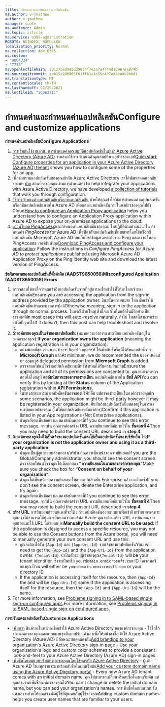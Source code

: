 ```yaml
---
title: กําหนดค่าและกําหนดค่าแอปพลิเคชัน
ms.author: v-jmathew
author: v-jmathew
manager: scotv
ms.audience: Admin
ms.topic: article
ms.service: o365-administration
ROBOTS: NOINDEX, NOFOLLOW
localization_priority: Normal
ms.collection: Adm_O365
ms.custom:
- "9004334"
- "7733"
ms.openlocfilehash: 30127beda85dd9824f7e3a7a4744d109e7ea874b
ms.sourcegitcommit: aeb15e206865f61ff61a1e55c407e34eaa89b6d1
ms.translationtype: MT
ms.contentlocale: th-TH
ms.lasthandoff: 01/29/2021
ms.locfileid: "50063711"
---
```

# <a name="configure-and-customize-applications"></a><span data-ttu-id="4d9da-102">กําหนดค่าและกําหนดค่าแอปพลิเคชัน</span><span class="sxs-lookup"><span data-stu-id="4d9da-102">Configure and customize applications</span></span>

<span data-ttu-id="4d9da-103">**กําหนดค่าแอปพลิเคชัน**</span><span class="sxs-lookup"><span data-stu-id="4d9da-103">**Configure Applications**</span></span>

1. <span data-ttu-id="4d9da-104">[การเริ่มต้นใช้งานด่วน: การกําหนดค่าคุณสมบัติแอปพลิเคชันในผู้เช่า Azure Active Directory (Azure AD)](https://docs.microsoft.com/azure/active-directory/manage-apps/add-application-portal-configure) จะแสดงวิธีการกําหนดค่าคุณสมบัติบางอย่างของแอป</span><span class="sxs-lookup"><span data-stu-id="4d9da-104">[Quickstart: Configure properties for an application in your Azure Active Directory (Azure AD) tenant](https://docs.microsoft.com/azure/active-directory/manage-apps/add-application-portal-configure) shows you how to configure some of the properties for an app.</span></span>
2. <span data-ttu-id="4d9da-105">เพื่อช่วยรวมแอปพลิเคชันของคุณเข้ากับ Azure Active Directory เราได้พัฒนาคอลเลกชันของบท [ช่วย](https://docs.microsoft.com/azure/active-directory/saas-apps/tutorial-list) สอนที่จะช่วยคุณผ่านการกําหนดค่า</span><span class="sxs-lookup"><span data-stu-id="4d9da-105">To help integrate your applications with Azure Active Directory, we have developed [a collection of tutorials](https://docs.microsoft.com/azure/active-directory/saas-apps/tutorial-list) that walk you through configuration.</span></span>
3. <span data-ttu-id="4d9da-106">[วิธีการกําหนดค่าแอปพลิเคชันพร็อกซีแอปพลิเคชัน](https://docs.microsoft.com/azure/active-directory/manage-apps/application-proxy-config-how-to) ช่วยให้คุณเข้าใจวิธีการกําหนดค่าแอปพลิเคชันพร็อกซีแอปพลิเคชันภายใน Azure AD เพื่อแสดงแอปพลิเคชันภายในองค์กรของคุณไปยัง Cloud</span><span class="sxs-lookup"><span data-stu-id="4d9da-106">[How to configure an Application Proxy application](https://docs.microsoft.com/azure/active-directory/manage-apps/application-proxy-config-how-to) helps you understand how to configure an Application Proxy application within Azure AD to expose your on-premises applications to the cloud.</span></span>
4. <span data-ttu-id="4d9da-107">[ดาวน์โหลด PingAccess](https://docs.microsoft.com/azure/active-directory/manage-apps/application-proxy-ping-access-publishing-guide#download-pingaccess-and-configure-your-application)และกําหนดค่าแอปพลิเคชันของคุณ: ให้ปฏิบัติตามคําแนะนําใน กําหนดค่า *PingAccess* for Azure AD เพื่อป้องกันแอปพลิเคชันที่เผยแพร่โดยใช้พร็อกซีแอปพลิเคชัน Microsoft Azure AD บนเว็บไซต์ข้อมูลเฉพาะตัวของ Ping และดาวน์โหลด PingAccess เวอร์ชันล่าสุด</span><span class="sxs-lookup"><span data-stu-id="4d9da-107">[Download PingAccess and configure your application](https://docs.microsoft.com/azure/active-directory/manage-apps/application-proxy-ping-access-publishing-guide#download-pingaccess-and-configure-your-application): Follow the instructions in *Configure PingAccess for Azure AD to protect applications* published using Microsoft Azure AD Application Proxy on the Ping Identity web site and download the latest version of PingAccess.</span></span>

<span data-ttu-id="4d9da-108">**ข้อผิดพลาดของแอปพลิเคชันที่ตั้งค่าผิด (AADSTS650056)**</span><span class="sxs-lookup"><span data-stu-id="4d9da-108">**Misconfigured Application (AADSTS650056) Errors**</span></span>

1. <span data-ttu-id="4d9da-109">ตรวจสอบให้แน่ใจว่าคุณเข้าถึงแอปพลิเคชันจากที่อยู่การลงชื่อเข้าใช้ที่ให้มาโดยเจ้าของแอปพลิเคชัน</span><span class="sxs-lookup"><span data-stu-id="4d9da-109">Ensure you are accessing the application from the sign-in address provided by the application owner.</span></span> <span data-ttu-id="4d9da-110">มิฉะนั้นความหมาย ให้ลงชื่อเข้าใช้แอปพลิเคชันผ่านกระบวนการปกติ</span><span class="sxs-lookup"><span data-stu-id="4d9da-110">Otherwise meaning, sign in to the application through its normal process.</span></span> <span data-ttu-id="4d9da-111">ในกรณีส่วนใหญ่ สิ่งนี้จะแก้ไขโดยอัตโนมัติอย่างเป็นธรรมชาติ</span><span class="sxs-lookup"><span data-stu-id="4d9da-111">In most cases this will auto-resolve naturally.</span></span> <span data-ttu-id="4d9da-112">ถ้าไม่ โพสต์นี้สามารถช่วยแก้ไขปัญหาได้</span><span class="sxs-lookup"><span data-stu-id="4d9da-112">If it doesn’t, then this post can help troubleshoot and resolve it.</span></span>
2. <span data-ttu-id="4d9da-113">**ถ้าองค์กรของคุณเป็นเจ้าของแอปพลิเคชัน** (หมายความว่าการลงทะเบียนแอปพลิเคชันอยู่ในองค์กรของคุณ):</span><span class="sxs-lookup"><span data-stu-id="4d9da-113">**If your organization owns the application** (meaning the application registration is in your organization):</span></span>
    - <span data-ttu-id="4d9da-114">อย่างน้อยที่สุด เราแนะน `User.Read` า `openid` ให้เพิ่มสิทธิ์หรือที่ได้รับมอบสิทธิ์จาก **Microsoft Graph** แล้ว</span><span class="sxs-lookup"><span data-stu-id="4d9da-114">At minimum, we do recommended the `User.Read` or `openid` delegated permission from **Microsoft Graph** is added.</span></span>
    - <span data-ttu-id="4d9da-115">ตรวจสอบให้แน่ใจว่าแอปพลิเคชันและสิทธิ์ทั้งหมดได้รับความยินยอม</span><span class="sxs-lookup"><span data-stu-id="4d9da-115">Ensure the application and all of its permissions are consented to.</span></span> <span data-ttu-id="4d9da-116">คุณสามารถตรวจสอบได้โดยดูที่ **คอลัมน์สถานะของการลงทะเบียน** แอปพลิเคชันภายใน **สิทธิ์ API**</span><span class="sxs-lookup"><span data-stu-id="4d9da-116">You can verify this by looking at the **Status** column of the Application registration within **API Permissions**.</span></span>
    - <span data-ttu-id="4d9da-117">ในบางสถานการณ์ แอปพลิเคชันอาจของบริษัทอื่น แต่อาจลงทะเบียนในองค์กรของคุณ</span><span class="sxs-lookup"><span data-stu-id="4d9da-117">In some scenarios, the application might be third-party however it may be registered in your organization.</span></span> <span data-ttu-id="4d9da-118">ยืนยันถ้าแอปพลิเคชันนี้แสดงอยู่ในการลงทะเบียนแอปของคุณ (ไม่ใช่แอปพลิเคชันระดับองค์กร)</span><span class="sxs-lookup"><span data-stu-id="4d9da-118">Confirm if this application is listed in your App registrations (Not Enterprise applications).</span></span>
    - <span data-ttu-id="4d9da-119">ถ้าคุณยังคงเห็นข้อความแสดงข้อผิดพลาดนี้</span><span class="sxs-lookup"><span data-stu-id="4d9da-119">If you continue to see this error message.</span></span> <span data-ttu-id="4d9da-120">จากนั้น คุณอาจต้องสร้าง URL ความยินยอมที่อธิบายไว้ใน **ขั้นตอนที่ 4**</span><span class="sxs-lookup"><span data-stu-id="4d9da-120">Then you may need to build the consent URL described in **step 4**.</span></span>
3. <span data-ttu-id="4d9da-121">**ถ้าองค์กรของคุณไม่ได้เป็นเจ้าของแอปพลิเคชันและใช้เป็นแอปพลิเคชันของบริษัทอื่น** ให้:</span><span class="sxs-lookup"><span data-stu-id="4d9da-121">**If your organization is not the application owner and using it as a third-party application**:</span></span>
    - <span data-ttu-id="4d9da-122">ถ้าคุณเป็นผู้ดูแลระบบส่วนกลาง/บริษัท คุณควรเห็นหน้าจอความยินยอม</span><span class="sxs-lookup"><span data-stu-id="4d9da-122">If you are the Global/Company administrator, you should see the consent screen.</span></span> <span data-ttu-id="4d9da-123">ตรวจสอบให้แน่ใจว่าคุณได้เลือกกล่อง **"ความยินยอมในนามขององค์กรของคุณ"**</span><span class="sxs-lookup"><span data-stu-id="4d9da-123">Make sure you check the box for **“Consent on behalf of your organization“**.</span></span>
    - <span data-ttu-id="4d9da-124">ถ้าคุณไม่เห็นหน้าจอความยินยอม ให้ลบแอปพลิเคชัน Enterprise แล้วลองอีกครั้ง</span><span class="sxs-lookup"><span data-stu-id="4d9da-124">If you don’t see the consent screen, delete the Enterprise application, and try again.</span></span>
    - <span data-ttu-id="4d9da-125">ถ้าคุณยังคงเห็นข้อความแสดงข้อผิดพลาดนี้</span><span class="sxs-lookup"><span data-stu-id="4d9da-125">If you continue to see this error message.</span></span> <span data-ttu-id="4d9da-126">จากนั้น คุณอาจต้องสร้าง URL ความยินยอมที่อธิบายไว้ใน **ขั้นตอนที่ 4**</span><span class="sxs-lookup"><span data-stu-id="4d9da-126">Then you may need to build the consent URL described in **step 4**.</span></span>
4. <span data-ttu-id="4d9da-127">**สร้าง URL** การยินยอมด้วยตนเองที่จะใช้ : ถ้าแอปพลิเคชันออกแบบมาเพื่อเข้าถึงทรัพยากรเฉพาะ คุณอาจไม่สามารถใช้ปุ่มการยินยอมจากพอร์ทัล Azure คุณจะต้องสร้าง URL การยินยอมของคุณเองและใช้ URL นี้ด้วยตนเอง</span><span class="sxs-lookup"><span data-stu-id="4d9da-127">**Manually build the consent URL to be used**: If the application is designed to access a specific resource, you may not be able to use the Consent buttons from the Azure portal, you will need to manually generate your own consent URL and use this.</span></span>
    - <span data-ttu-id="4d9da-128">คุณจะต้องได้รับ `{App-Id}` และ `{App-Uri-Id}` จากเจ้าของแอปพลิเคชัน</span><span class="sxs-lookup"><span data-stu-id="4d9da-128">You will need to get the `{App-Id}` and the `{App-Uri-Id}` from the application owner.</span></span> <span data-ttu-id="4d9da-129">`{Tenant-Id}` จะเป็นตัวระบุผู้เช่าของคุณ</span><span class="sxs-lookup"><span data-stu-id="4d9da-129">`{Tenant-Id}` will be your tenant identifier.</span></span> <span data-ttu-id="4d9da-130">ซึ่งจะเป็นหรือ `yourdomain.onmicrosoft.com` ID ไดเรกทอรีของคุณ</span><span class="sxs-lookup"><span data-stu-id="4d9da-130">This will either be `yourdomain.onmicrosoft.com` or your directory ID.</span></span>
    - <span data-ttu-id="4d9da-131">If the application is accessing itself for the resource, then `{App-Id}` the and will be `{App-Uri-Id}` same.</span><span class="sxs-lookup"><span data-stu-id="4d9da-131">If the application is accessing itself for the resource, then the `{App-Id}` and `{App-Uri-Id}` will be the same.</span></span>
5. <span data-ttu-id="4d9da-132">For more information, see [Problems signing in to SAML-based single sign-on configured apps](https://docs.microsoft.com/azure/active-directory/manage-apps/application-sign-in-problem-federated-sso-gallery#misconfigured-application).</span><span class="sxs-lookup"><span data-stu-id="4d9da-132">For more information, see [Problems signing in to SAML-based single sign-on configured apps](https://docs.microsoft.com/azure/active-directory/manage-apps/application-sign-in-problem-federated-sso-gallery#misconfigured-application).</span></span>

<span data-ttu-id="4d9da-133">**การปรับแต่งแอปพลิเคชัน**</span><span class="sxs-lookup"><span data-stu-id="4d9da-133">**Customize Applications**</span></span>

- <span data-ttu-id="4d9da-134">[เพิ่มตรา](https://docs.microsoft.com/azure/active-directory/fundamentals/customize-branding) สินค้าลงในหน้าลงชื่อเข้าใช้ Azure Active Directory ขององค์กรของคุณ - ใช้โลโก้ขององค์กรของคุณและแบบแผนชุดสีแบบปรับแต่งเองเพื่อให้หน้าลงชื่อเข้าใช้ Azure Active Directory (Azure AD) มีลักษณะสอดคล้องกัน</span><span class="sxs-lookup"><span data-stu-id="4d9da-134">[Add branding to your organization's Azure Active Directory sign-in page](https://docs.microsoft.com/azure/active-directory/fundamentals/customize-branding) - Use your organization's logo and custom color schemes to provide a consistent look-and-feel to your Azure Active Directory (Azure AD) sign-in pages.</span></span>
- <span data-ttu-id="4d9da-135">[เพิ่มชื่อโดเมนแบบปรับแต่งเองของคุณโดยใช้พอร์ทัล Azure Active Directory](https://docs.microsoft.com/azure/active-directory/fundamentals/add-custom-domain) - ผู้เช่า Azure AD ใหม่ทุกรายจะมาพร้อมกับชื่อโดเมนเริ่มต้น</span><span class="sxs-lookup"><span data-stu-id="4d9da-135">[Add your custom domain name using the Azure Active Directory portal](https://docs.microsoft.com/azure/active-directory/fundamentals/add-custom-domain) - Every new Azure AD tenant comes with an initial domain name.</span></span> <span data-ttu-id="4d9da-136">คุณไม่สามารถเปลี่ยนหรือลบชื่อโดเมนเริ่มต้น แต่คุณสามารถเพิ่มชื่อองค์กรของคุณได้</span><span class="sxs-lookup"><span data-stu-id="4d9da-136">You can't change or delete the initial domain name, but you can add your organization's names.</span></span> <span data-ttu-id="4d9da-137">การเพิ่มชื่อโดเมนแบบปรับแต่งเองจะช่วยให้คุณสร้างชื่อผู้ใช้ที่คุ้นเคยกับผู้ใช้ของคุณ</span><span class="sxs-lookup"><span data-stu-id="4d9da-137">Adding custom domain names helps you create user names that are familiar to your users.</span></span>
